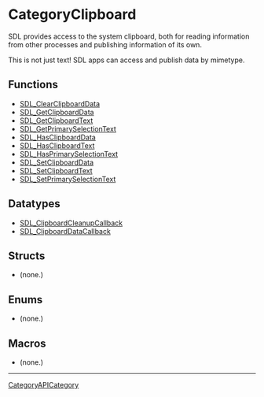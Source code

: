 # CategoryClipboard

SDL provides access to the system clipboard, both for reading information
from other processes and publishing information of its own.

This is not just text! SDL apps can access and publish data by mimetype.

<!-- END CATEGORY DOCUMENTATION -->

## Functions

<!-- DO NOT HAND-EDIT CATEGORY LISTS, THEY ARE AUTOGENERATED AND WILL BE OVERWRITTEN, BASED ON TAGS IN INDIVIDUAL PAGE FOOTERS. EDIT THOSE INSTEAD. -->
<!-- BEGIN CATEGORY LIST: CategoryClipboard, CategoryAPIFunction -->
- [SDL_ClearClipboardData](SDL_ClearClipboardData)
- [SDL_GetClipboardData](SDL_GetClipboardData)
- [SDL_GetClipboardText](SDL_GetClipboardText)
- [SDL_GetPrimarySelectionText](SDL_GetPrimarySelectionText)
- [SDL_HasClipboardData](SDL_HasClipboardData)
- [SDL_HasClipboardText](SDL_HasClipboardText)
- [SDL_HasPrimarySelectionText](SDL_HasPrimarySelectionText)
- [SDL_SetClipboardData](SDL_SetClipboardData)
- [SDL_SetClipboardText](SDL_SetClipboardText)
- [SDL_SetPrimarySelectionText](SDL_SetPrimarySelectionText)
<!-- END CATEGORY LIST -->

## Datatypes

<!-- DO NOT HAND-EDIT CATEGORY LISTS, THEY ARE AUTOGENERATED AND WILL BE OVERWRITTEN, BASED ON TAGS IN INDIVIDUAL PAGE FOOTERS. EDIT THOSE INSTEAD. -->
<!-- BEGIN CATEGORY LIST: CategoryClipboard, CategoryAPIDatatype -->
- [SDL_ClipboardCleanupCallback](SDL_ClipboardCleanupCallback)
- [SDL_ClipboardDataCallback](SDL_ClipboardDataCallback)
<!-- END CATEGORY LIST -->

## Structs

<!-- DO NOT HAND-EDIT CATEGORY LISTS, THEY ARE AUTOGENERATED AND WILL BE OVERWRITTEN, BASED ON TAGS IN INDIVIDUAL PAGE FOOTERS. EDIT THOSE INSTEAD. -->
<!-- BEGIN CATEGORY LIST: CategoryClipboard, CategoryAPIStruct -->
- (none.)
<!-- END CATEGORY LIST -->

## Enums

<!-- DO NOT HAND-EDIT CATEGORY LISTS, THEY ARE AUTOGENERATED AND WILL BE OVERWRITTEN, BASED ON TAGS IN INDIVIDUAL PAGE FOOTERS. EDIT THOSE INSTEAD. -->
<!-- BEGIN CATEGORY LIST: CategoryClipboard, CategoryAPIEnum -->
- (none.)
<!-- END CATEGORY LIST -->

## Macros

<!-- DO NOT HAND-EDIT CATEGORY LISTS, THEY ARE AUTOGENERATED AND WILL BE OVERWRITTEN, BASED ON TAGS IN INDIVIDUAL PAGE FOOTERS. EDIT THOSE INSTEAD. -->
<!-- BEGIN CATEGORY LIST: CategoryClipboard, CategoryAPIMacro -->
- (none.)
<!-- END CATEGORY LIST -->

----
[CategoryAPICategory](CategoryAPICategory)

